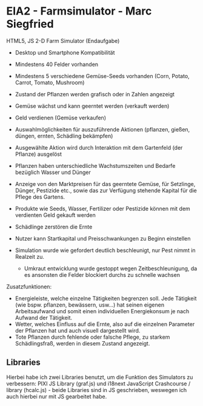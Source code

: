 EIA2 - Farmsimulator - Marc Siegfried
=======

HTML5, JS 2-D Farm Simulator (Endaufgabe)
- Desktop und Smartphone Kompatibilität
- Mindestens 40 Felder vorhanden 
- Mindestens 5 verschiedene Gemüse-Seeds vorhanden (Corn, Potato, Carrot, Tomato, Mushroom) 
- Zustand der Pflanzen werden grafisch oder in Zahlen angezeigt
- Gemüse wächst und kann geerntet werden (verkauft werden) 
- Geld verdienen (Gemüse verkaufen) 
- Auswahlmöglichkeiten für auszuführende Aktionen (pflanzen, gießen, düngen, ernten, Schädling        bekämpfen)
- Ausgewählte Aktion wird durch Interaktion mit dem Gartenfeld (der Pflanze) ausgelöst
- Pflanzen haben unterschiedliche Wachstumszeiten und Bedarfe bezüglich Wasser und Dünger
- Anzeige von den Marktpreisen für das geerntete Gemüse, für Setzlinge, Dünger, Pestizide etc., sowie das zur Verfügung stehende Kapital für die Pflege des Gartens.
- Produkte wie Seeds, Wasser, Fertilizer oder Pestizide können mit dem verdienten Geld gekauft werden 
- Schädlinge zerstören die Ernte 
- Nutzer kann Startkapital und Preisschwankungen zu Beginn einstellen

- Simulation wurde wie gefordert deutlich beschleunigt, nur Pest nimmt in Realzeit zu.
    + Umkraut entwicklung wurde gestoppt wegen Zeitbeschleunigung, da es ansonsten die Felder blockiert durchs zu schnelle wachsen


Zusatzfunktionen:
- Energieleiste, welche einzelne Tätigkeiten begrenzen soll. Jede Tätigkeit (wie bspw. pflanzen, bewässern, usw…) hat seinen eigenen Arbeitsaufwand und somit einen individuellen Energiekonsum je nach Aufwand der Tätigkeit.
- Wetter, welches Einfluss auf die Ernte, also auf die einzelnen Parameter der Pflanzen hat und auch visuell dargestellt wird.
- Tote Pflanzen durch fehlende oder falsche Pflege, zu starkem Schädlingsfraß, werden in diesem Zustand angezeigt. 


Libraries
---------
Hierbei habe ich zwei Libraries benutzt, um die Funktion des Simulators zu verbessern:
PIXI JS Library (graf.js) und i18next JavaScript Crashcourse / library (hcalc.js) - beide Libraries sind in JS geschrieben, weswegen ich auch hierbei nur mit JS gearbeitet habe.
